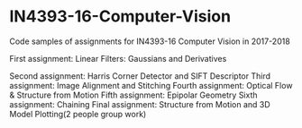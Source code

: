 # IN4393-16-Computer-Vision
Code samples of assignments for IN4393-16 Computer Vision in 2017-2018

First assignment: Linear Filters: Gaussians and Derivatives

Second assignment: Harris Corner Detector and SIFT Descriptor
Third assignment: Image Alignment and Stitching
Fourth assignment: Optical Flow & Structure from Motion
Fifth assignment: Epipolar Geometry
Sixth assignment: Chaining
Final assignment: Structure from Motion and 3D Model Plotting(2 people group work)
